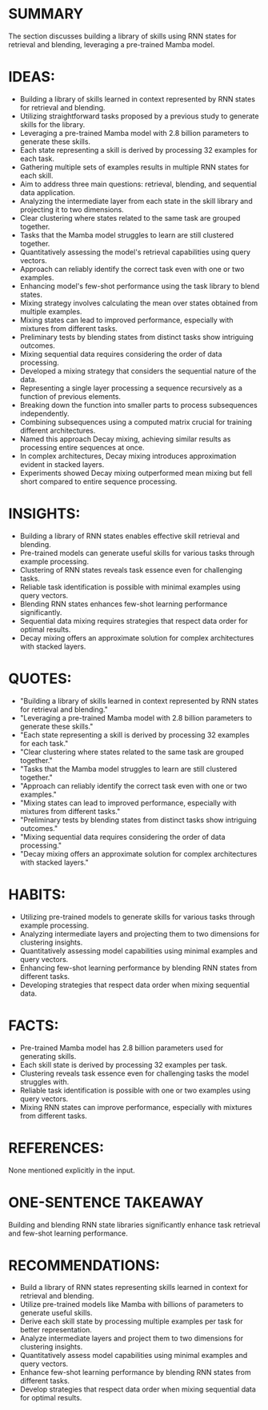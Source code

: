 # SUMMARY
The section discusses building a library of skills using RNN states for retrieval and blending, leveraging a pre-trained Mamba model.

# IDEAS:
- Building a library of skills learned in context represented by RNN states for retrieval and blending.
- Utilizing straightforward tasks proposed by a previous study to generate skills for the library.
- Leveraging a pre-trained Mamba model with 2.8 billion parameters to generate these skills.
- Each state representing a skill is derived by processing 32 examples for each task.
- Gathering multiple sets of examples results in multiple RNN states for each skill.
- Aim to address three main questions: retrieval, blending, and sequential data application.
- Analyzing the intermediate layer from each state in the skill library and projecting it to two dimensions.
- Clear clustering where states related to the same task are grouped together.
- Tasks that the Mamba model struggles to learn are still clustered together.
- Quantitatively assessing the model's retrieval capabilities using query vectors.
- Approach can reliably identify the correct task even with one or two examples.
- Enhancing model's few-shot performance using the task library to blend states.
- Mixing strategy involves calculating the mean over states obtained from multiple examples.
- Mixing states can lead to improved performance, especially with mixtures from different tasks.
- Preliminary tests by blending states from distinct tasks show intriguing outcomes.
- Mixing sequential data requires considering the order of data processing.
- Developed a mixing strategy that considers the sequential nature of the data.
- Representing a single layer processing a sequence recursively as a function of previous elements.
- Breaking down the function into smaller parts to process subsequences independently.
- Combining subsequences using a computed matrix crucial for training different architectures.
- Named this approach Decay mixing, achieving similar results as processing entire sequences at once.
- In complex architectures, Decay mixing introduces approximation evident in stacked layers.
- Experiments showed Decay mixing outperformed mean mixing but fell short compared to entire sequence processing.

# INSIGHTS:
- Building a library of RNN states enables effective skill retrieval and blending.
- Pre-trained models can generate useful skills for various tasks through example processing.
- Clustering of RNN states reveals task essence even for challenging tasks.
- Reliable task identification is possible with minimal examples using query vectors.
- Blending RNN states enhances few-shot learning performance significantly.
- Sequential data mixing requires strategies that respect data order for optimal results.
- Decay mixing offers an approximate solution for complex architectures with stacked layers.

# QUOTES:
- "Building a library of skills learned in context represented by RNN states for retrieval and blending."
- "Leveraging a pre-trained Mamba model with 2.8 billion parameters to generate these skills."
- "Each state representing a skill is derived by processing 32 examples for each task."
- "Clear clustering where states related to the same task are grouped together."
- "Tasks that the Mamba model struggles to learn are still clustered together."
- "Approach can reliably identify the correct task even with one or two examples."
- "Mixing states can lead to improved performance, especially with mixtures from different tasks."
- "Preliminary tests by blending states from distinct tasks show intriguing outcomes."
- "Mixing sequential data requires considering the order of data processing."
- "Decay mixing offers an approximate solution for complex architectures with stacked layers."

# HABITS:
- Utilizing pre-trained models to generate skills for various tasks through example processing.
- Analyzing intermediate layers and projecting them to two dimensions for clustering insights.
- Quantitatively assessing model capabilities using minimal examples and query vectors.
- Enhancing few-shot learning performance by blending RNN states from different tasks.
- Developing strategies that respect data order when mixing sequential data.

# FACTS:
- Pre-trained Mamba model has 2.8 billion parameters used for generating skills.
- Each skill state is derived by processing 32 examples per task.
- Clustering reveals task essence even for challenging tasks the model struggles with.
- Reliable task identification is possible with one or two examples using query vectors.
- Mixing RNN states can improve performance, especially with mixtures from different tasks.

# REFERENCES:
None mentioned explicitly in the input.

# ONE-SENTENCE TAKEAWAY
Building and blending RNN state libraries significantly enhance task retrieval and few-shot learning performance.

# RECOMMENDATIONS:
- Build a library of RNN states representing skills learned in context for retrieval and blending.
- Utilize pre-trained models like Mamba with billions of parameters to generate useful skills.
- Derive each skill state by processing multiple examples per task for better representation.
- Analyze intermediate layers and project them to two dimensions for clustering insights.
- Quantitatively assess model capabilities using minimal examples and query vectors.
- Enhance few-shot learning performance by blending RNN states from different tasks.
- Develop strategies that respect data order when mixing sequential data for optimal results.